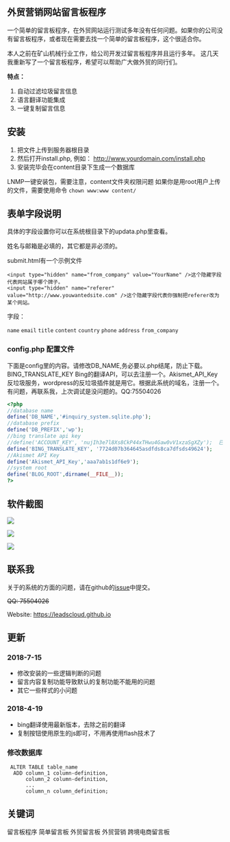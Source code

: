 

## 外贸营销网站留言板程序

一个简单的留言板程序，在外贸网站运行测试多年没有任何问题。如果你的公司没有留言板程序，或者现在需要去找一个简单的留言板程序，这个很适合你。

本人之前在矿山机械行业工作，给公司开发过留言板程序并且运行多年。 这几天我重新写了一个留言板程序，希望可以帮助广大做外贸的同行们。

**特点：**

1. 自动过滤垃圾留言信息
2. 语言翻译功能集成
3. 一键复制留言信息

## 安装

1. 把文件上传到服务器根目录
2. 然后打开install.php, 例如： http://www.yourdomain.com/install.php
3. 安装完毕会在content目录下生成一个数据库

LNMP一键安装包，需要注意，content文件夹权限问题
如果你是用root用户上传的文件，需要使用命令 `chown www:www content/`

## 表单字段说明

具体的字段设置你可以在系统根目录下的updata.php里查看。

姓名与邮箱是必填的，其它都是非必须的。

submit.html有一个示例文件

```
<input type="hidden" name="from_company" value="YourName" />这个隐藏字段代表网站属于哪个牌子。
<input type="hidden" name="referer" value="http://www.youwantedsite.com" />这个隐藏字段代表你强制把referer改为某个网站。
```

字段：

`name` `email` `title` `content` `country` `phone` `address` `from_company`


### config.php 配置文件

下面是config里的内容。请修改DB_NAME,务必要以.php结尾，防止下载。BING_TRANSLATE_KEY Bing的翻译API，可以去注册一个。Akismet_API_Key 反垃圾服务，wordpress的反垃圾插件就是用它。根据此系统的域名，注册一个。有问题，再联系我，上次调试是没问题的。QQ:75504026

```php
<?php
//database name
define('DB_NAME','#inquiry_system.sqlite.php');
//database prefix
define('DB_PREFIX','wp');
//bing translate api key
//define('ACCOUNT_KEY', 'nujIh3e7l8Xs8CkP44xTHwu4Gaw0vV1xzaSgXZy');  已废弃
define('BING_TRANSLATE_KEY', '7724d07b364645asdfds8ca7dfsds49624');
//Akismet API Key
define('Akismet_API_Key','aaa7ab1s1df6e9');
//system root
define('BLOG_ROOT',dirname(__FILE__));
?>
```

## 软件截图

![](https://github.com/leadscloud/inquiry/blob/master/docs/inquiry-screen01.png?raw=true)

![](https://github.com/leadscloud/inquiry/blob/master/docs/inquiry-screen02.png?raw=true)

![](https://github.com/leadscloud/inquiry/blob/master/docs/inquiry-screen03.png?raw=true)

## 联系我


关于的系统的方面的问题，请在github的[issue](/../../issues)中提交。


~~QQ: 75504026~~

Website: https://leadscloud.github.io

## 更新

### 2018-7-15

* 修改安装的一些逻辑判断的问题
* 留言内容复制功能导致默认的复制功能不能用的问题
* 其它一些样式的小问题

### 2018-4-19

* bing翻译使用最新版本，去除之前的翻译
* 复制按钮使用原生的js即可，不用再使用flash技术了

### 修改数据库

```
 ALTER TABLE table_name
  ADD column_1 column-definition,
      column_2 column-definition,
      ...
      column_n column_definition;
```


## 关键词

留言板程序  简单留言板  外贸留言板  外贸营销  跨境电商留言板 
